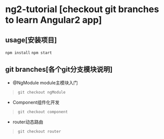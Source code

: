 # ng2-tutorial [checkout git branches to learn Angular2 app] 
## usage[安装项目]
```npm install```
```npm start```
## git branches[各个git分支模块说明]
- @NgModule module主模块入门 

> ```git checkout ngModule```

- Component组件化开发 

> ```git checkout component```

- router动态路由  

>```git checkout router```


